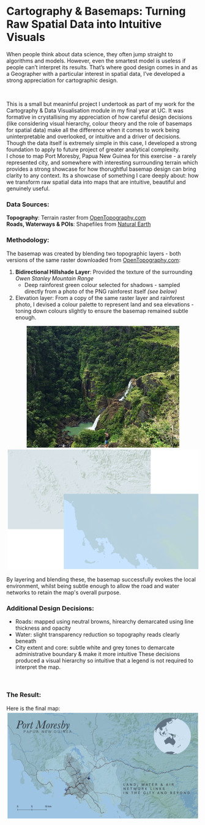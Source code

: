 # Cartography & Basemaps: Turning Raw Spatial Data into Intuitive Visuals
When people think about data science, they often jump straight to algorithms and models. However, even the smartest model is useless if people can’t interpret its results. That’s where good design comes in and as a Geographer with a particular interest in spatial data, I’ve developed a strong appreciation for cartographic design.

<br>

This is a small but meaninful project I undertook as part of my work for the Cartography & Data Visualisation module in my final year at UC. It was formative in crystallising my appreciation of how careful design decisions (like considering visual hierarchy, colour theory and the role of basemaps for spatial data) make all the difference when it comes to work being uninterpretable and overlooked, or intuitive and a driver of decisions. 
Though the data itself is extremely simple in this case, I developed a strong foundation to apply to future project of greater analytical complexity. 
<br>
I chose to map Port Moresby, Papua New Guinea for this exercise - a rarely represented city, and somewhere with interesting surrounding terrain which provides a strong showcase for how thorughtful basemap design can bring clarity to any context. Its a showcase of something I care deeply about: how we transform raw spatial data into maps that are intuitive, beautiful and genuinely useful.
<br>

### Data Sources:

**Topography**: Terrain raster from [OpenTopography.com](https://portal.opentopography.org/datasets) <br>
**Roads, Waterways & POIs**: Shapefiles from [Natural Earth](https://www.naturalearthdata.com/)
<br>

### Methodology:

The basemap was created by blending two topographic layers - both versions of the same raster downloaded from [OpenTopography.com](https://portal.opentopography.org/datasets):

  1. **Bidirectional Hillshade Layer**: Provided the texture of the surrounding *Owen Stanley Mountain Range*
     - Deep rainforest green colour selected for shadows - sampled directly from a photo of the PNG rainforest itself *(see below)*
  2. Elevation layer: From a copy of the same raster layer and rainforest photo, I devised a colour palette to represent land and sea elevations - toning down colours slightly to ensure the basemap remained subtle enough.

<p align='center'>
  <img src=assets/img/colour%20palette%20inspo.png alt="Palette Inspo" width="399" />
  <img src=assets/img/basemap%20layers.png alt="Topographic Layers" width="501" />  
</p>

By layering and blending these, the basemap successfully evokes the local environment, whilst being subtle enough to allow the road and water networks to retain the map's overall purpose.
<br>

### Additional Design Decisions:
  - Roads: mapped using neutral browns, hirearchy demarcated using line thickness and opacity
  - Water: slight transparency reduction so topography reads clearly beneath
  - City extent and core: subtle white and grey tones to demarcate administrative boundary & make it more intuitive
These decisions produced a visual hierarchy so intuitive that a legend is not required to interpret the map.
<br>

### The Result:

Here is the final map:
![Final Map](Port%20Moresby.png)
